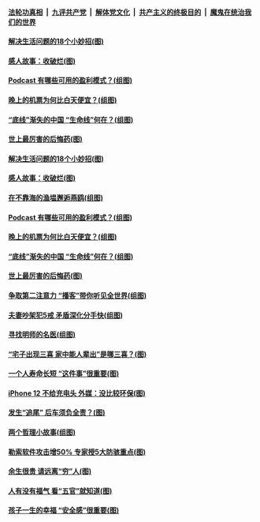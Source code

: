 

####  [法轮功真相](../../../../basic/blob/master/README.md?t=11011401) &nbsp;|&nbsp; [九评共产党](../../../../9ping.md/blob/master/README.md?t=11011401) &nbsp;|&nbsp; [解体党文化](../../../../jtdwh.md/blob/master/README.md?t=11011401)  &nbsp;|&nbsp; [共产主义的终极目的](../../../../gczydzjmd.md/blob/master/README.md?t=11011401) &nbsp;|&nbsp; [魔鬼在统治我们的世界](../../../../mgztzwmdsj.md/blob/master/README.md?t=11011401) 

#### [解决生活问题的18个小妙招(图)](../pages/p8/950613.md?t=11011401) 

#### [感人故事：收破烂(图)](../pages/p8/950086.md?t=11011401) 

#### [Podcast 有哪些可用的盈利模式？(组图)](../pages/p8/951025.md?t=11011401) 

#### [晚上的机票为何比白天便宜？(组图)](../pages/p8/950946.md?t=11011401) 

#### [“底线”渐失的中国 “生命线”何在？(组图)](../pages/p8/950860.md?t=11011401) 

#### [世上最厉害的后悔药(图)](../pages/p8/950632.md?t=11011401) 

#### [解决生活问题的18个小妙招(图)](../pages/p8/950613.md?t=11011401) 

#### [感人故事：收破烂(图)](../pages/p8/950086.md?t=11011401) 

#### [在不靠海的渔塭邂逅燕鸥(组图)](../pages/p8/951030.md?t=11011401) 

#### [Podcast 有哪些可用的盈利模式？(组图)](../pages/p8/951025.md?t=11011401) 

#### [晚上的机票为何比白天便宜？(组图)](../pages/p8/950946.md?t=11011401) 

#### [“底线”渐失的中国 “生命线”何在？(组图)](../pages/p8/950860.md?t=11011401) 

#### [世上最厉害的后悔药(图)](../pages/p8/950632.md?t=11011401) 

#### [争取第二注意力 “播客”带你听见全世界(组图)](../pages/p8/950582.md?t=11011401) 

#### [夫妻吵架犯5戒 矛盾深化分手快(组图)](../pages/p8/950916.md?t=11011401) 

#### [寻找明师的名医(组图)](../pages/p8/950581.md?t=11011401) 

#### [“宅子出现三喜 家中能人辈出”是哪三喜？(图)](../pages/p8/950822.md?t=11011401) 

#### [一个人寿命长短 “这件事”很重要(图)](../pages/p8/950602.md?t=11011401) 

#### [iPhone 12 不给充电头 外媒：没比较环保(图)](../pages/p8/950579.md?t=11011401) 

#### [发生“追尾” 后车须负全责？(图)](../pages/p8/950692.md?t=11011401) 

#### [两个哲理小故事(组图)](../pages/p8/950622.md?t=11011401) 

#### [勒索软件攻击增50% 专家授5大防骇重点(图)](../pages/p8/950573.md?t=11011401) 


#### [余生很贵 请远离“穷”人(图)](../pages/p8/950578.md?t=11011401) 

#### [人有没有福气 看“五官”就知道(图)](../pages/p8/950658.md?t=11011401) 

#### [孩子一生的幸福 “安全感”很重要(图)](../pages/p8/950093.md?t=11011401) 

